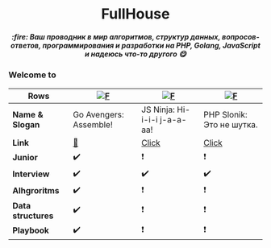 <div align="center">
  <h1>FullHouse</h1>
  <h5>:fire: Ваш проводник в мир алгоритмов, структур данных, вопросов-ответов, программирования и разработки на PHP, Golang, JavaScript и надеюсь что-то другого 😋</h5>
</div>

### Welcome to

Rows | [![F](https://avatars1.githubusercontent.com/u/64774752?s=60&v=4)](https://github.com/goavengers)  | [![F](https://avatars2.githubusercontent.com/u/65408106?s=60&v=4)](https://github.com/ninja-js)  | [![F](https://avatars2.githubusercontent.com/u/65562998?s=60&v=4)](https://github.com/php-slonik) 
--- | --- | --- | --- |
**Name & Slogan** | Go Avengers: Assemble! | JS Ninja: Hi-i-i-i j-a-a-aa! |PHP Slonik: Это не шутка. |
**Link** | [:link:](https://github.com/goavengers) | [Click](https://github.com/ninja-js) | [Click](https://github.com/php-slonik) |
**Junior**          | :heavy_check_mark: | :heavy_exclamation_mark: |:heavy_exclamation_mark:
**Interview**       | :heavy_check_mark: | :heavy_check_mark:       | :heavy_check_mark:
**Alhgroritms**     | :heavy_check_mark: | :heavy_exclamation_mark: | :heavy_exclamation_mark:
**Data structures** | :heavy_check_mark: | :heavy_exclamation_mark: | :heavy_exclamation_mark:
**Playbook**        | :heavy_check_mark: | :heavy_exclamation_mark: | :heavy_exclamation_mark:

